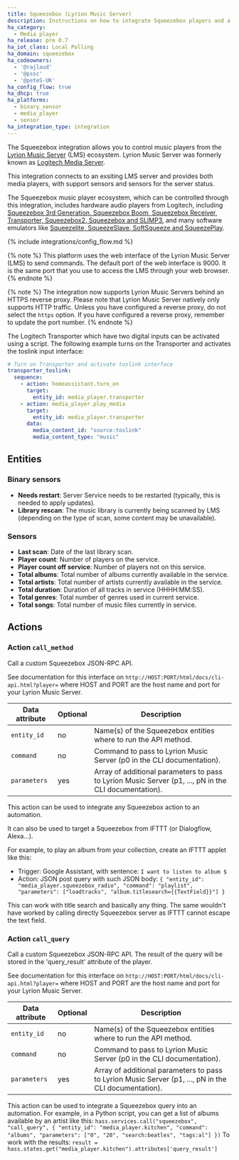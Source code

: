 ```yaml
---
title: Squeezebox (Lyrion Music Server)
description: Instructions on how to integrate Squeezebox players and a Lyrion Music Server (LMS)  into Home Assistant.
ha_category:
  - Media player
ha_release: pre 0.7
ha_iot_class: Local Polling
ha_domain: squeezebox
ha_codeowners:
  - '@rajlaud'
  - '@pssc'
  - '@peteS-UK'
ha_config_flow: true
ha_dhcp: true
ha_platforms:
  - binary_sensor
  - media_player
  - sensor
ha_integration_type: integration
---
```


The Squeezebox integration allows you to control music players from the [Lyrion Music Server](https://lyrion.org/) (LMS) ecosystem.  Lyrion Music Server was formerly known as [Logitech Media Server](https://en.wikipedia.org/wiki/Squeezebox_%28network_music_player%29).

This integration connects to an exsiting LMS server and provides both media players, with support sensors and sensors for the server status.

The Squeezebox music player ecosystem, which can be controlled through this integration, includes hardware audio players from Logitech, including [Squeezebox 3rd Generation, Squeezebox Boom, Squeezebox Receiver, Transporter, Squeezebox2, Squeezebox and SLIMP3](https://lms-community.github.io/players-and-controllers/hardware-comparison/), and many software emulators like [Squeezelite, SqueezeSlave, SoftSqueeze and SqueezePlay](https://sourceforge.net/projects/lmsclients/files/).

{% include integrations/config_flow.md %}

{% note %}
This platform uses the web interface of the Lyrion Music Server (LMS) to send commands. The default port of the web interface is 9000. It is the same port that you use to access the LMS through your web browser.
{% endnote %}

{% note %}
The integration now supports Lyrion Music Servers behind an HTTPS reverse proxy. Please note that Lyrion Music Server natively only supports HTTP traffic. Unless you have configured a reverse proxy, do not select the `https` option. If you have configured a reverse proxy, remember to update the port number.
{% endnote %}

The Logitech Transporter which have two digital inputs can be activated using a script. The following example turns on the Transporter and activates the toslink input interface:

```yaml
# Turn on Transporter and activate toslink interface
transporter_toslink:
  sequence:
    - action: homeassistant.turn_on
      target:
        entity_id: media_player.transporter
    - action: media_player.play_media
      target:
        entity_id: media_player.transporter
      data:
        media_content_id: "source:toslink"
        media_content_type: "music"
```

## Entities

### Binary sensors

- **Needs restart**:  Server Service needs to be restarted (typically, this is needed to apply updates).
- **Library rescan**:  The music library is currently being scanned by LMS (depending on the type of scan, some content may be unavailable).

### Sensors

- **Last scan**: Date of the last library scan.
- **Player count**: Number of players on the service.
- **Player count off service**: Number of players not on this service.
- **Total albums**: Total number of albums currently available in the service.
- **Total artists**: Total number of artists currently available in the service.
- **Total duration**: Duration of all tracks in service (HHHH:MM:SS).
- **Total genres**: Total number of genres used in current service.
- **Total songs**: Total number of music files currently in service.

## Actions

### Action `call_method`

Call a custom Squeezebox JSON-RPC API.

See documentation for this interface on `http://HOST:PORT/html/docs/cli-api.html?player=` where HOST and PORT are the host name and port for your Lyrion Music Server.

| Data attribute | Optional | Description |
| ---------------------- | -------- | ----------- |
| `entity_id` | no | Name(s) of the Squeezebox entities where to run the API method.
| `command` | no | Command to pass to Lyrion Music Server (p0 in the CLI documentation).
| `parameters` | yes | Array of additional parameters to pass to Lyrion Music Server (p1, ..., pN in the CLI documentation).

This action can be used to integrate any Squeezebox action to an automation.

It can also be used to target a Squeezebox from IFTTT (or Dialogflow, Alexa...).

For example, to play an album from your collection, create an IFTTT applet like this:

- Trigger: Google Assistant, with sentence: `I want to listen to album $`
- Action: JSON post query with such JSON body:
`{ "entity_id": "media_player.squeezebox_radio", "command": "playlist", "parameters": ["loadtracks", "album.titlesearch={{TextField}}"] }`

This can work with title search and basically any thing. The same wouldn't have worked by calling directly Squeezebox server as IFTTT cannot escape the text field.

### Action `call_query`

Call a custom Squeezebox JSON-RPC API. The result of the query will be stored in the 'query_result' attribute of the player.

See documentation for this interface on `http://HOST:PORT/html/docs/cli-api.html?player=` where HOST and PORT are the host name and port for your Lyrion Music Server.

| Data attribute | Optional | Description |
| ---------------------- | -------- | ----------- |
| `entity_id` | no | Name(s) of the Squeezebox entities where to run the API method.
| `command` | no | Command to pass to Lyrion Music Server (p0 in the CLI documentation).
| `parameters` | yes | Array of additional parameters to pass to Lyrion Music Server (p1, ..., pN in the CLI documentation).

This action can be used to integrate a Squeezebox query into an automation. For example, in a Python script, you can get a list of albums available by an artist like this:
`hass.services.call("squeezebox", "call_query", { "entity_id": "media_player.kitchen", "command": "albums", "parameters": ["0", "20", "search:beatles", "tags:al"] })`
To work with the results:
`result = hass.states.get("media_player.kitchen").attributes['query_result']`
